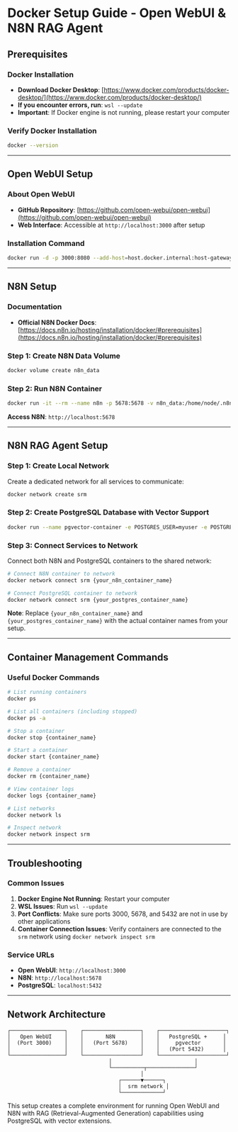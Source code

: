 # Docker Setup Guide - Open WebUI & N8N RAG Agent

## Prerequisites

### Docker Installation
- **Download Docker Desktop**: [https://www.docker.com/products/docker-desktop/](https://www.docker.com/products/docker-desktop/)
- **If you encounter errors, run**: `wsl --update`
- **Important**: If Docker engine is not running, please restart your computer

### Verify Docker Installation
```bash
docker --version
```

---

## Open WebUI Setup

### About Open WebUI
- **GitHub Repository**: [https://github.com/open-webui/open-webui](https://github.com/open-webui/open-webui)
- **Web Interface**: Accessible at `http://localhost:3000` after setup

### Installation Command
```bash
docker run -d -p 3000:8080 --add-host=host.docker.internal:host-gateway -v open-webui:/app/backend/data --name open-webui --restart always ghcr.io/open-webui/open-webui:main
```

---

## N8N Setup

### Documentation
- **Official N8N Docker Docs**: [https://docs.n8n.io/hosting/installation/docker/#prerequisites](https://docs.n8n.io/hosting/installation/docker/#prerequisites)

### Step 1: Create N8N Data Volume
```bash
docker volume create n8n_data
```

### Step 2: Run N8N Container
```bash
docker run -it --rm --name n8n -p 5678:5678 -v n8n_data:/home/node/.n8n docker.n8n.io/n8nio/n8n
```

**Access N8N**: `http://localhost:5678`

---

## N8N RAG Agent Setup

### Step 1: Create Local Network
Create a dedicated network for all services to communicate:
```bash
docker network create srm
```

### Step 2: Create PostgreSQL Database with Vector Support
```bash
docker run --name pgvector-container -e POSTGRES_USER=myuser -e POSTGRES_PASSWORD=mypassword -e POSTGRES_DB=mydatabase -p 5432:5432 -d ankane/pgvector
```

### Step 3: Connect Services to Network
Connect both N8N and PostgreSQL containers to the shared network:

```bash
# Connect N8N container to network
docker network connect srm {your_n8n_container_name}

# Connect PostgreSQL container to network
docker network connect srm {your_postgres_container_name}
```

**Note**: Replace `{your_n8n_container_name}` and `{your_postgres_container_name}` with the actual container names from your setup.

---

## Container Management Commands

### Useful Docker Commands
```bash
# List running containers
docker ps

# List all containers (including stopped)
docker ps -a

# Stop a container
docker stop {container_name}

# Start a container
docker start {container_name}

# Remove a container
docker rm {container_name}

# View container logs
docker logs {container_name}

# List networks
docker network ls

# Inspect network
docker network inspect srm
```

---

## Troubleshooting

### Common Issues
1. **Docker Engine Not Running**: Restart your computer
2. **WSL Issues**: Run `wsl --update`
3. **Port Conflicts**: Make sure ports 3000, 5678, and 5432 are not in use by other applications
4. **Container Connection Issues**: Verify containers are connected to the `srm` network using `docker network inspect srm`

### Service URLs
- **Open WebUI**: `http://localhost:3000`
- **N8N**: `http://localhost:5678`
- **PostgreSQL**: `localhost:5432`

---

## Network Architecture

```
┌─────────────────┐    ┌──────────────────┐    ┌─────────────────────┐
│   Open WebUI    │    │       N8N        │    │   PostgreSQL +     │
│  (Port 3000)    │    │   (Port 5678)    │    │     pgvector       │
│                 │    │                  │    │   (Port 5432)      │
└─────────────────┘    └──────────────────┘    └─────────────────────┘
                                │                          │
                                └──────────┬───────────────┘
                                          │
                                   ┌──────▼──────┐
                                   │  srm network │
                                   └─────────────┘
```

This setup creates a complete environment for running Open WebUI and N8N with RAG (Retrieval-Augmented Generation) capabilities using PostgreSQL with vector extensions.
